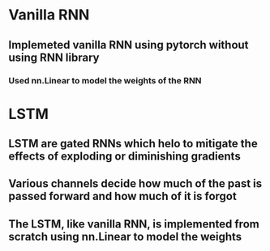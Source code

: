 # Vanilla RNN
## Implemeted vanilla RNN using pytorch without using RNN library
### Used nn.Linear to model the weights of the RNN

# LSTM
## LSTM are gated RNNs which helo to mitigate the effects of exploding or diminishing gradients
## Various channels decide how much of the past is passed forward and how much of it is forgot
## The LSTM, like vanilla RNN, is implemented from scratch using nn.Linear to model the weights
